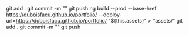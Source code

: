 git add .
git commit -m ""
git push
ng build --prod --base-href https://duboisfacu.github.io/portfolio/ --deploy-url=https://duboisfacu.github.io/portfolio/
"${this.assets}" > "assets/"
git add .
git commit -m ""
git push
